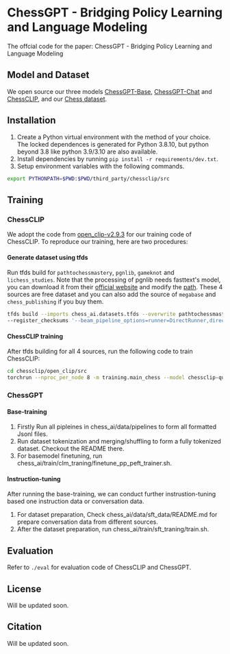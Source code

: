 # ChessGPT - Bridging Policy Learning and Language Modeling
The offcial code for the paper: ChessGPT - Bridging Policy Learning and Language Modeling

## Model and Dataset
We open source our three models [ChessGPT-Base](https://huggingface.co/Waterhorse/chessgpt-base-v1), [ChessGPT-Chat](https://huggingface.co/Waterhorse/chessgpt-chat-v1) and [ChessCLIP](https://huggingface.co/Waterhorse/ChessCLIP), and our [Chess dataset](https://huggingface.co/Waterhorse/ChessCLIP).

## Installation
1. Create a Python virtual environment with the method of your choice. The locked dependences is generated for Python 3.8.10, but python beyond 3.8 like python 3.9/3.10 are also available.
2. Install dependencies by running `pip install -r requirements/dev.txt`.
3. Setup environment variables with the following commands.
```bash
export PYTHONPATH=$PWD:$PWD/third_party/chessclip/src
```

## Training

### ChessCLIP 
We adopt the code from [open_clip-v2.9.3](https://github.com/mlfoundations/open_clip) for our training code of ChessCLIP. To reproduce our training, here are two procedures:
#### Generate dataset using tfds
Run tfds build for `pathtochessmastery`, `pgnlib`, `gameknot` and `lichess_studies`. Note that the processing of pgnlib needs fasttext's model, you can download it from their [official website](https://dl.fbaipublicfiles.com/fasttext/supervised-models/lid.176.bin) and modify the [path](https://github.com/waterhorse1/ChessGPT/blob/dc99b5b1b9977d266828809b51316f9b961d22ff/chess_ai/datasets/tfds/pgn_base.py#L44). These 4 sources are free dataset and you can also add the source of `megabase` and `chess_publishing` if you buy them.
```bash
tfds build --imports chess_ai.datasets.tfds --overwrite pathtochessmastery --manual_dir ./chessclip_data/annotated_pgn \
--register_checksums '--beam_pipeline_options=runner=DirectRunner,direct_num_workers=8,direct_running_mode=multi_processing'
```

#### ChessCLIP training
After tfds building for all 4 sources, run the following code to train ChessCLIP:
```bash
cd chessclip/open_clip/src
torchrun --nproc_per_node 8 -m training.main_chess --model chessclip-quickgelu
```

### ChessGPT
#### Base-training
1. Firstly Run all pipleines in chess_ai/data/pipelines to form all formatted Jsonl files.
2. Run dataset tokenization and merging/shuffling to form a fully tokenized dataset. Checkout the README there.
3. For basemodel finetuning, run chess_ai/train/clm_traning/finetune_pp_peft_trainer.sh.

#### Instruction-tuning
After running the base-training, we can conduct further instrustion-tuning based one instruction data or conversation data.
1. For dataset preparation, Check chess_ai/data/sft_data/README.md for prepare conversation data from different sources.
2. After the dataset preparation, run chess_ai/train/sft_traning/train.sh.

## Evaluation
Refer to `./eval` for evaluation code of ChessCLIP and ChessGPT.

## License
Will be updated soon.

## Citation
Will be updated soon.
